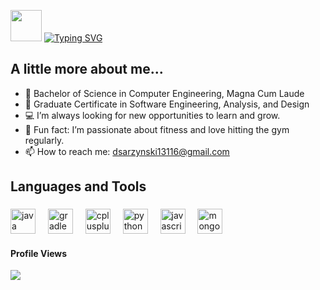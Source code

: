 <img src="https://static.wikia.nocookie.net/houkai-star-rail/images/9/9c/Sticker_PPG_02_Silver_Wolf_01.png/revision/latest?cb=20230505074135" width="50"> [![Typing SVG](https://readme-typing-svg.demolab.com?font=Press+Start+2P&pause=1000&color=EA53F7&vCenter=true&width=435&lines=Hello%2C+I'm+Daniel+Sarzynski)](https://git.io/typing-svg) 

## A little more about me...  

- 📜 Bachelor of Science in Computer Engineering, Magna Cum Laude
- 📃 Graduate Certificate in Software Engineering, Analysis, and Design
- 💻 I’m always looking for new opportunities to learn and grow.
- 💪 Fun fact: I’m passionate about fitness and love hitting the gym regularly.
- 📫 How to reach me: dsarzynski13116@gmail.com

## <b>Languages and Tools</b>
###
<div align="left">
  <img src="https://cdn.jsdelivr.net/gh/devicons/devicon/icons/java/java-original.svg" height="40" alt="java logo"  />
  <img width="12" />
  <img src="https://cdn.jsdelivr.net/gh/devicons/devicon/icons/gradle/gradle-original.svg" height="40" alt="gradle logo"  />
  <img width="12" />
  <img src="https://cdn.jsdelivr.net/gh/devicons/devicon/icons/cplusplus/cplusplus-original.svg" height="40" alt="cplusplus logo"  />
  <img width="12" />
  <img src="https://cdn.jsdelivr.net/gh/devicons/devicon/icons/python/python-original.svg" height="40" alt="python logo"  />
  <img width="12" />
  <img src="https://cdn.jsdelivr.net/gh/devicons/devicon/icons/javascript/javascript-original.svg" height="40" alt="javascript logo"  />
  <img width="12" />
  <img src="https://cdn.jsdelivr.net/gh/devicons/devicon/icons/mongodb/mongodb-original.svg" height="40" alt="mongodb logo"  />
</div>

#### Profile Views  
<p align="left"> 
  <a href="https://github.com/BigBodyDan" alt="Profile Views">
    <img src="https://count.getloli.com/@BigBodyDan?name=BigBodyDan&theme=booru-vp&padding=6&offset=0&align=top&scale=0.75&pixelated=0&darkmode=0" />
  </a>
</p>
